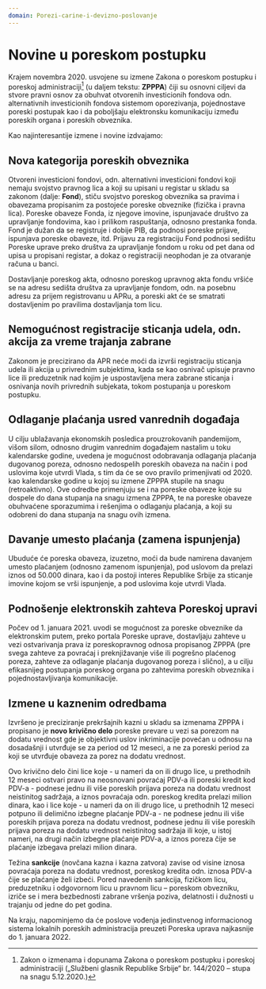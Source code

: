 ```yaml
---
domain: Porezi-carine-i-devizno-poslovanje
---
```


# Novine u poreskom postupku

Krajem novembra 2020. usvojene su izmene Zakona o poreskom postupku i poreskoj administraciji[^1] (u daljem tekstu: **ZPPPA**) čiji su osnovni ciljevi da stvore pravni osnov za obuhvat otvorenih investicionih fondova odn. alternativnih investicionih fondova sistemom oporezivanja, pojednostave poreski postupak kao i da poboljšaju elektronsku komunikaciju između poreskih organa i poreskih obveznika.

Kao najinteresantije izmene i novine izdvajamo:

## Nova kategorija poreskih obveznika

Otvoreni investicioni fondovi, odn. alternativni investicioni fondovi koji nemaju svojstvo pravnog lica a koji su upisani u registar u skladu sa zakonom (dalje: **Fond**), stiču svojstvo poreskog obveznika sa pravima i obavezama propisanim za postojeće poreske obveznike (fizička i pravna lica). Poreske obaveze Fonda, iz njegove imovine, ispunjavaće društvo za upravljanje fondovima, kao i prilikom raspuštanja, odnosno prestanka fonda. Fond je dužan da se registruje i dobije PIB, da podnosi poreske prijave, ispunjava poreske obaveze, itd. Prijavu za registraciju Fond podnosi sedištu Poreske uprave preko društva za upravljanje fondom u roku od pet dana od upisa u propisani registar, a dokaz o registraciji neophodan je za otvaranje računa u banci.

Dostavljanje poreskog akta, odnosno poreskog upravnog akta fondu vršiće se na adresu sedišta društva za upravljanje fondom, odn. na posebnu adresu za prijem registrovanu u APRu, a poreski akt će se smatrati dostavljenim po pravilima dostavljanja tom licu.

## Nemogućnost registracije sticanja udela, odn. akcija za vreme trajanja zabrane

Zakonom je precizirano da APR neće moći da izvrši registraciju sticanja udela ili akcija u privrednim subjektima, kada se kao osnivač upisuje pravno lice ili preduzetnik nad kojim je uspostavljena mera zabrane sticanja i osnivanja novih privrednih subjekata, tokom postupanja u poreskom postupku.

## Odlaganje plaćanja usred vanrednih događaja

U cilju ublažavanja ekonomskih posledica prouzrokovanih pandemijom, višom silom, odnosno drugim vanrednim događajem nastalim u toku kalendarske godine, uvedena je mogućnost odobravanja odlaganja plaćanja dugovanog poreza, odnosno nedospelih poreskih obaveza na način i pod uslovima koje utvrdi Vlada, s tim da će se ovo pravilo primenjivati od 2020. kao kalendarske godine u kojoj su izmene ZPPPA stupile na snagu (retroaktivno). Ove odredbe primenjuju se i na poreske obaveze koje su dospele do dana stupanja na snagu izmena ZPPPA, te na poreske obaveze obuhvaćene sporazumima i rešenjima o odlaganju plaćanja, a koji su odobreni do dana stupanja na snagu ovih izmena.

## Davanje umesto plaćanja (zamena ispunjenja)

Ubuduće će poreska obaveza, izuzetno, moći da bude namirena davanjem umesto plaćanjem (odnosno zamenom ispunjenja), pod uslovom da prelazi iznos od 50.000 dinara, kao i da postoji interes Republike Srbije za sticanje imovine kojom se vrši ispunjenje, a pod uslovima koje utvrdi Vlada.

## Podnošenje elektronskih zahteva Poreskoj upravi

Počev od 1. januara 2021. uvodi se mogućnost za poreske obveznike da elektronskim putem, preko portala Poreske uprave, dostavljaju zahteve u vezi ostvarivanja prava iz poreskopravnog odnosa propisanog ZPPPA (pre svega zahteve za povraćaj i preknjižavanje više ili pogrešno plaćenog poreza, zahteve za odlaganje plaćanja dugovanog poreza i slično), a u cilju efikasnijeg postupanja poreskog organa po zahtevima poreskih obveznika i pojednostavljivanja komunikacije.

## Izmene u kaznenim odredbama

Izvršeno je preciziranje prekršajnih kazni u skladu sa izmenama ZPPPA i propisano je **novo krivično delo** poreske prevare u vezi sa porezom na dodatu vrednost gde je objektivni uslov inkriminacije povećan u odnosu na dosadašnji i utvrđuje se za period od 12 meseci, a ne za poreski period za koji se utvrđuje obaveza za porez na dodatu vrednost.

Ovo krivično delo čini lice koje - u nameri da on ili drugo lice, u prethodnih 12 meseci ostvari pravo na neosnovani povraćaj PDV-a ili poreski kredit kod PDV-a - podnese jednu ili više poreskih prijava poreza na dodatu vrednost neistinitog sadržaja, a iznos povraćaja odn. poreskog kredita prelazi milion dinara, kao i lice koje - u nameri da on ili drugo lice, u prethodnih 12 meseci potpuno ili delimično izbegne plaćanje PDV-a - ne podnese jednu ili više poreskih prijava poreza na dodatu vrednost, podnese jednu ili više poreskih prijava poreza na dodatu vrednost neistinitog sadržaja ili koje, u istoj nameri, na drugi način izbegne plaćanje PDV-a, a iznos poreza čije se plaćanje izbegava prelazi milion dinara.

Težina **sankcije** (novčana kazna i kazna zatvora) zavise od visine iznosa povraćaja poreza na dodatu vrednost, poreskog kredita odn. iznosa PDV-a čije se plaćanje želi izbeći. Pored navedenih sankcija, fizičkom licu, preduzetniku i odgovornom licu u pravnom licu – poreskom obvezniku, izriče se i mera bezbednosti zabrane vršenja poziva, delatnosti i dužnosti u trajanju od jedne do pet godina.

Na kraju, napominjemo da će poslove vođenja jedinstvenog informacionog sistema lokalnih poreskih administracija preuzeti Poreska uprava najkasnije do 1. januara 2022.

[^1]: Zakon o izmenama i dopunama Zakona o poreskom postupku i poreskoj administraciji („Službeni glasnik Republike Srbije“ br. 144/2020 – stupa na snagu 5.12.2020.)
